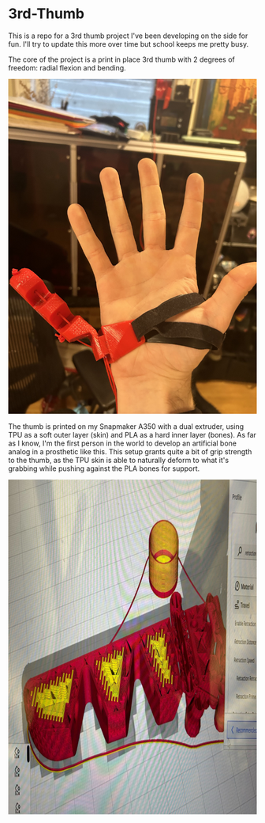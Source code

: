 # 3rd-Thumb
This is a repo for a 3rd thumb project I've been developing on the side for fun. I'll try to update this more over time but school keeps me pretty busy.

The core of the project is a print in place 3rd thumb with 2 degrees of freedom: radial flexion and bending. 

<p align="center">
  <img width="679" height="677" src="https://github.com/Makers-Mastery/3rd-Thumb/blob/main/Media/IMG_3034.jpeg">
</p>

The thumb is printed on my Snapmaker A350 with a dual extruder, using TPU as a soft outer layer (skin) and PLA as a hard inner layer (bones). As far as I know, I'm the first person in the world to develop an artificial bone analog in a prosthetic like this. This setup grants quite a bit of grip strength to the thumb, as the TPU skin is able to naturally deform to what it's grabbing while pushing against the PLA bones for support.

<p align="center">
  <img width="800" height="677" src="https://github.com/Makers-Mastery/3rd-Thumb/blob/main/Media/IMG_4639.jpeg">
</p>
